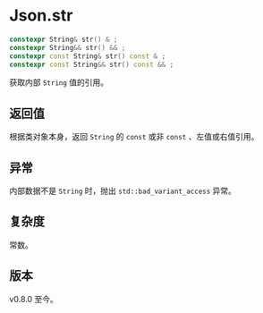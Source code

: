 # **Json.str**

```cpp
constexpr String& str() & ;
constexpr String&& str() && ;
constexpr const String& str() const & ;
constexpr const String&& str() const && ;
```

获取内部 `String` 值的引用。

## 返回值

根据类对象本身，返回 `String` 的 `const` 或非 `const` 、左值或右值引用。

## 异常

内部数据不是 `String` 时，抛出 `std::bad_variant_access` 异常。

## 复杂度

常数。

## 版本

v0.8.0 至今。
